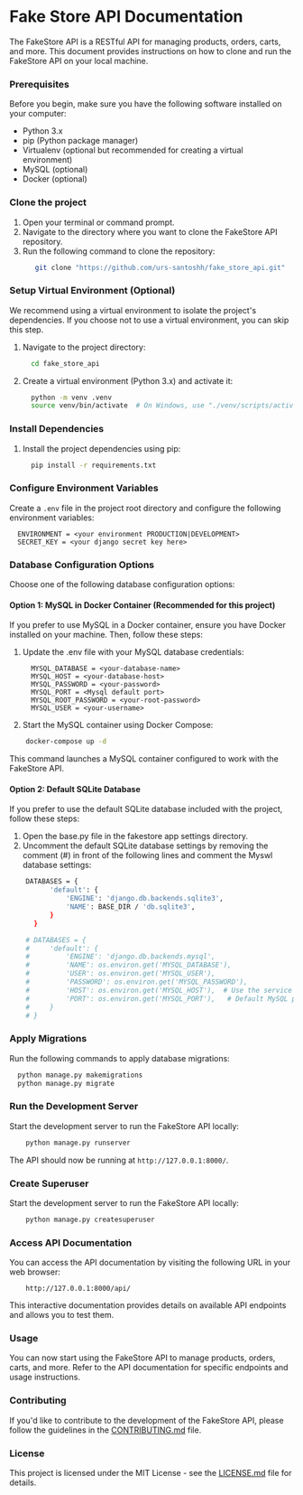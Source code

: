 # Fake Store API Documentation
The FakeStore API is a RESTful API for managing products, orders, carts, and more. This document provides instructions on how to clone and run the FakeStore API on your local machine.

### Prerequisites
Before you begin, make sure you have the following software installed on your computer:
  - Python 3.x
  - pip (Python package manager)
  - Virtualenv (optional but recommended for creating a virtual environment)
  - MySQL (optional)
  - Docker (optional)
  
### Clone the project 
  1. Open your terminal or command prompt.
  2. Navigate to the directory where you want to clone the FakeStore API repository.
  3. Run the following command to clone the repository:
     ```bash
        git clone "https://github.com/urs-santoshh/fake_store_api.git"
     ```

### Setup Virtual Environment (Optional)
We recommend using a virtual environment to isolate the project's dependencies. If you choose not to use a virtual environment, you can skip this step.
  1. Navigate to the project directory:
     ```bash
       cd fake_store_api
     ```
  2. Create a virtual environment (Python 3.x) and activate it:
     ```bash
       python -m venv .venv
       source venv/bin/activate  # On Windows, use "./venv/scripts/activate"
     ```
   
### Install Dependencies
  1. Install the project dependencies using pip:
     ```bash
       pip install -r requirements.txt
     ```

### Configure Environment Variables
Create a `.env` file in the project root directory and configure the following environment variables:
  ```env
    ENVIRONMENT = <your environment PRODUCTION|DEVELOPMENT>
    SECRET_KEY = <your django secret key here>
  ```

### Database Configuration Options
Choose one of the following database configuration options:

#### Option 1: MySQL in Docker Container (Recommended for this project)
If you prefer to use MySQL in a Docker container, ensure you have Docker installed on your machine. Then, follow these steps:
1. Update the .env file with your MySQL database credentials:
    ```env
      MYSQL_DATABASE = <your-database-name>
      MYSQL_HOST = <your-database-host>
      MYSQL_PASSWORD = <your-password>
      MYSQL_PORT = <Mysql default port>
      MYSQL_ROOT_PASSWORD = <your-root-password>
      MYSQL_USER = <your-username>
    ```
2. Start the MySQL container using Docker Compose:
  ```bash
      docker-compose up -d
  ```
This command launches a MySQL container configured to work with the FakeStore API.

#### Option 2: Default SQLite Database
If you prefer to use the default SQLite database included with the project, follow these steps:
1. Open the base.py file in the fakestore app settings directory.
2. Uncomment the default SQLite database settings by removing the comment (#) in front of the following lines and comment the Myswl database settings:
  ```bash
      DATABASES = {
            'default': {
                'ENGINE': 'django.db.backends.sqlite3',
                'NAME': BASE_DIR / 'db.sqlite3',
            }
        }

      # DATABASES = {
      #     'default': {
      #         'ENGINE': 'django.db.backends.mysql',
      #         'NAME': os.environ.get('MYSQL_DATABASE'),
      #         'USER': os.environ.get('MYSQL_USER'),
      #         'PASSWORD': os.environ.get('MYSQL_PASSWORD'),
      #         'HOST': os.environ.get('MYSQL_HOST'),  # Use the service name defined in your Docker Compose file in production
      #         'PORT': os.environ.get('MYSQL_PORT'),   # Default MySQL port
      #     }
      # }
  ```

### Apply Migrations
Run the following commands to apply database migrations: 
  ```bash
    python manage.py makemigrations
    python manage.py migrate
  ```

### Run the Development Server
Start the development server to run the FakeStore API locally:
  ```bash
      python manage.py runserver
  ```
The API should now be running at `http://127.0.0.1:8000/`.

### Create Superuser
Start the development server to run the FakeStore API locally:
  ```bash
      python manage.py createsuperuser
  ```

### Access API Documentation
You can access the API documentation by visiting the following URL in your web browser:
  ```
      http://127.0.0.1:8000/api/
  ```
This interactive documentation provides details on available API endpoints and allows you to test them.

### Usage
You can now start using the FakeStore API to manage products, orders, carts, and more. Refer to the API documentation for specific endpoints and usage instructions.

### Contributing
If you'd like to contribute to the development of the FakeStore API, please follow the guidelines in the [CONTRIBUTING.md](CONTRIBUTING.md) file.

### License
This project is licensed under the MIT License - see the [LICENSE.md](LICENSE.md) file for details.


